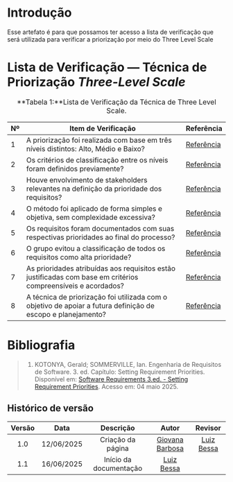 # Introdução
Esse artefato é para que possamos ter acesso a lista de verificação que será utilizada para verificar a priorização por meio do Three Level Scale

# Lista de Verificação — Técnica de Priorização *Three-Level Scale*

<font size="3"><p style="text-align: center">**Tabela 1:**Lista de Verificação da Técnica de Three Level Scale.</p></font>

| Nº | Item de Verificação                                                                                           | Referência                                                                                                                                         |
|----|---------------------------------------------------------------------------------------------------------------|-----------------------------------------------------------------------------------------------------------------------------------------------------|
| 1  | A priorização foi realizada com base em três níveis distintos: Alto, Médio e Baixo?                          | [Referência](https://aprender3.unb.br/pluginfile.php/3096091/mod_resource/content/3/PriorizaA%CC%83%C2%A7A%CC%83%C2%A3o%20de%20Req.pdf)           |
| 2  | Os critérios de classificação entre os níveis foram definidos previamente?                                    | [Referência](https://aprender3.unb.br/pluginfile.php/3096091/mod_resource/content/3/PriorizaA%CC%83%C2%A7A%CC%83%C2%A3o%20de%20Req.pdf)           |
| 3  | Houve envolvimento de stakeholders relevantes na definição da prioridade dos requisitos?                      | [Referência](https://aprender3.unb.br/pluginfile.php/3096091/mod_resource/content/3/PriorizaA%CC%83%C2%A7A%CC%83%C2%A3o%20de%20Req.pdf)           |
| 4  | O método foi aplicado de forma simples e objetiva, sem complexidade excessiva?                                | [Referência](https://aprender3.unb.br/pluginfile.php/3096091/mod_resource/content/3/PriorizaA%CC%83%C2%A7A%CC%83%C2%A3o%20de%20Req.pdf)           |
| 5  | Os requisitos foram documentados com suas respectivas prioridades ao final do processo?                       | [Referência](https://aprender3.unb.br/pluginfile.php/3096091/mod_resource/content/3/PriorizaA%CC%83%C2%A7A%CC%83%C2%A3o%20de%20Req.pdf)           |
| 6  | O grupo evitou a classificação de todos os requisitos como alta prioridade?                                   | [Referência](https://aprender3.unb.br/pluginfile.php/3096091/mod_resource/content/3/PriorizaA%CC%83%C2%A7A%CC%83%C2%A3o%20de%20Req.pdf)           |
| 7  | As prioridades atribuídas aos requisitos estão justificadas com base em critérios compreensíveis e acordados? | [Referência](https://aprender3.unb.br/pluginfile.php/3096091/mod_resource/content/3/PriorizaA%CC%83%C2%A7A%CC%83%C2%A3o%20de%20Req.pdf)           |
| 8  | A técnica de priorização foi utilizada com o objetivo de apoiar a futura definição de escopo e planejamento?  | [Referência](https://aprender3.unb.br/pluginfile.php/3096091/mod_resource/content/3/PriorizaA%CC%83%C2%A7A%CC%83%C2%A3o%20de%20Req.pdf)           |

# Bibliografia

> 1. KOTONYA, Gerald; SOMMERVILLE, Ian. Engenharia de Requisitos de Software. 3. ed. Capítulo: Setting Requirement Priorities. Disponível em: [Software Requirements 3.ed. - Setting Requirement Priorities](https://aprender3.unb.br/pluginfile.php/3096091/mod_resource/content/3/PriorizaA%CC%83%C2%A7A%CC%83%C2%A3o%20de%20Req.pdf). Acesso em: 04 maio 2025.


## Histórico de versão

| Versão |    Data    |       Descrição        |                     Autor                      |                  Revisor                   |
| :----: | :--------: | :--------------------: | :--------------------------------------------: | :----------------------------------------: |
|  1.0   | 12/06/2025 | Criação da página |    [Giovana Barbosa ](https://github.com/gio221) |[Luiz Bessa](https://github.com/lfelipebessa)|
|  1.1   | 16/06/2025 | Início da documentação |[Luiz Bessa](https://github.com/lfelipebessa)||